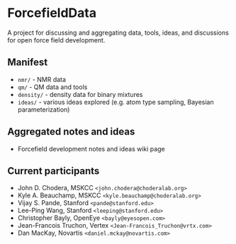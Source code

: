 ForcefieldData
==============

A project for discussing and aggregating data, tools, ideas, and discussions for open force field development.

## Manifest

* `nmr/` - NMR data
* `qm/` - QM data and tools
* `density/` - density data for binary mixtures
* `ideas/` - various ideas explored (e.g. atom type sampling, Bayesian parameterization)

## Aggregated notes and ideas

* Forcefield development notes and ideas wiki page

## Current participants

* John D. Chodera, MSKCC `<john.chodera@choderalab.org>`
* Kyle A. Beauchamp, MSKCC `<kyle.beauchamp@choderalab.org>`
* Vijay S. Pande, Stanford `<pande@stanford.edu>`
* Lee-Ping Wang, Stanford `<leeping@stanford.edu>`
* Christopher Bayly, OpenEye `<bayly@eyesopen.com>`
* Jean-Francois Truchon, Vertex `<Jean-Francois_Truchon@vrtx.com>`
* Dan MacKay, Novartis `<daniel.mckay@novartis.com>`

